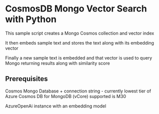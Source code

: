 # CosmosDB Mongo Vector Search with Python

This sample script creates a Mongo Cosmos collection and vector index

It then embeds sample text and stores the text along with its embedding vector

Finally a new sample text is embedded and that vector is used to query Mongo returning results along with similarity score

## Prerequisites

Cosmos Mongo Database + connection string - currently lowest tier of Azure Cosmos DB for MongoDB (vCore) supported is M30

AzureOpenAi instance with an embedding model
